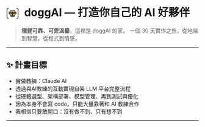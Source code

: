 # <img src="./images/doggiAItitle.png" width="32" height="29" alt="doggAI logo" style="vertical-align: middle; margin-right: 8px;"> doggAI — 打造你自己的 AI 好夥伴

> **穩健可靠、可愛溫馨**，這裡是 doggAI 的家。
> 一個 30 天實作之旅，從地端到智慧，從程式到情感。

---

## ✨ 計畫目標
- 實做教練：Claude AI 
- 透過與AI教練的互動實現自架 LLM 平台完整流程
- 從硬體選型、架構部署、模型管理、再到測試與優化
- 因為本身不會寫 code，只能大量靠著和 AI 教練合作
- 我相信只要敢開口：沒有做不到、只有想不到

---